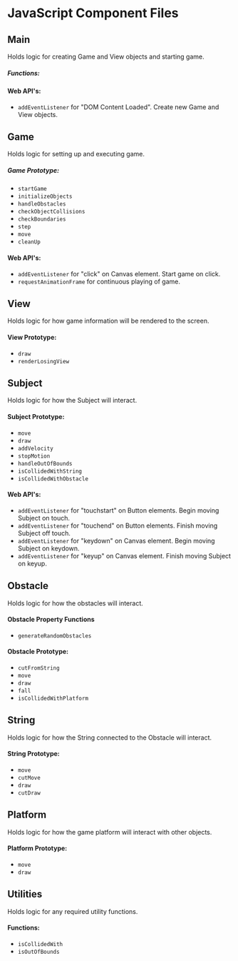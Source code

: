 # JavaScript Component Files

## Main
Holds logic for creating Game and View objects and starting game.

##### Functions:

#### Web API's:
- `addEventListener` for "DOM Content Loaded".  Create new Game and View objects.

## Game
Holds logic for setting up and executing game.

##### Game Prototype:
- `startGame`
- `initializeObjects`
- `handleObstacles`
- `checkObjectCollisions`
- `checkBoundaries`
- `step`
- `move`
- `cleanUp`

#### Web API's:
- `addEventListener` for "click" on Canvas element.  Start game on click.
- `requestAnimationFrame` for continuous playing of game.

## View
Holds logic for how game information will be rendered to the screen.

#### View Prototype:
- `draw`
- `renderLosingView`

## Subject
Holds logic for how the Subject will interact.

#### Subject Prototype:
- `move`
- `draw`
- `addVelocity`
- `stopMotion`
- `handleOutOfBounds`
- `isCollidedWithString`
- `isCollidedWithObstacle`

#### Web API's:
- `addEventListener` for "touchstart" on Button elements.  Begin moving Subject on touch.
- `addEventListener` for "touchend" on Button elements.  Finish moving Subject off touch.
- `addEventListener` for "keydown" on Canvas element.  Begin moving Subject on keydown.
- `addEventListener` for "keyup" on Canvas element.  Finish moving Subject on keyup.

## Obstacle
Holds logic for how the obstacles will interact.

#### Obstacle Property Functions
- `generateRandomObstacles`

#### Obstacle Prototype:
- `cutFromString`
- `move`
- `draw`
- `fall`
- `isCollidedWithPlatform`

## String
Holds logic for how the String connected to the Obstacle will interact.

#### String Prototype:
- `move`
- `cutMove`
- `draw`
- `cutDraw`

## Platform
Holds logic for how the game platform will interact with other objects.

#### Platform Prototype:
- `move`
- `draw`

## Utilities
Holds logic for any required utility functions.

#### Functions:
- `isCollidedWith`
- `isOutOfBounds`
